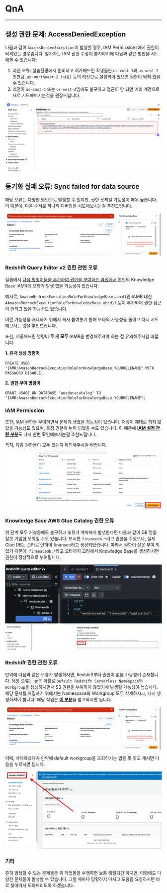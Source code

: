 # QnA 

---

## 생성 권한 문제: AccessDeniedException  

다음과 같이 `AccessDeniedException`이 발생할 경우, IAM Permissions에서 권한이 막혀있는 경우입니다. 참가자는 IAM 권한 수정이 불가하기에 다음과 같은 방안을 시도해볼 수 있습니다:

1. 리전 오류: 실습환경에서 준비하고 허가해드린 확경들은 `us-east-1`과 `us-west-2`인만큼, `ap-northeast-2 (서울)` 등의 리전으로 설정되어 있으면 권한이 막혀 있을 수 있습니다.  
2. 리전이 `us-east-1` 또는 `us-west-2`임에도 불구하고 접근이 안 되면 예비 계정으로 새로 시도해보시는것을 권장드립니다.

![denied](img/accessdenied.jpg)

## 동기화 실패 오류: Sync failed for data source

해당 오류는 다양한 원인으로 발생할 수 있지만, 권한 문제일 가능성이 매우 높습니다. 이 때문에, 다음 순서로 하나씩 디버깅을 시도해보시는걸 추천드립니다.

![syncfail](img/syncfailed.jpg)

### Redshift Query Editor v2 권한 관련 오류

실습에서 [다음 명령어들을 추가하여 권한을 부여하는 과정에서](https://stem.awskorea.kr/docs/Structured/structured_setup_guide#6-redshift-query-editor-v2-db-permissions) 본인의 Knowledge Base IAMR에 오타가 발생 했을 가능성이 있습니다.

예시로, `AmazonBedrockExecutionRoleForKnowledgeBase_abcd1`인 IAMR 대신 `AAmazonBedrockExecutionRoleForKnowledgeBase_abcd11` 등이 추가되어 권한 접근이 안되고 있을 가능성도 있습니다.  

이런 가능성을 배제하기 위해서 복사 붙여놓기 통해 오타의 가능성을 줄이고 다시 시도해보시는 것을 추천드립니다.

또한, 제공해드린 명령어 **두 개 모두** IAMR을 변경해주셔야 하는 점 유의해주시길 바랍니다.

**1. 유저 생성 명령어**  
```
CREATE USER "IAMR:AmazonBedrockExecutionRoleForKnowledgeBase_YOURROLENAME" WITH PASSWORD DISABLE;
```

**2. 권한 부여 명령어**  
```
GRANT USAGE ON DATABASE "awsdatacatalog" TO "IAMR:AmazonBedrockExecutionRoleForKnowledgeBase_YOURROLENAME";
```

### IAM Permission  

또한, IAM 권한을 부여하면서 문제가 생겼을 가능성이 있습니다. 저장이 제대로 되지 않았을 가능성도 있으며, 특정 권한이 누락 되었을 수도 있습니다. 이 때문에 [**IAM 설정 관련 부분**](https://stem.awskorea.kr/docs/Structured/structured_setup_guide#5-iam-role-permissions)도 다시 한번 확인해보시는걸 추천드립니다.


특히, 다음 권한들이 모두 있는지 확인해주시길 바랍니다.  

![u-i-5](img/u-i-5.png)  


### Knowledge Base AWS Glue Catalog 권한 오류

위 단계 모두 거쳤음에도 불구하고 오류가 계속해서 발생한다면 다음과 같이 DB 명을 잘못 기입한 오류일 수도 있습니다. 보시면 `financedb.*`라고 권한을 주었으나, 실제 Glue DB는 오타로 인하여 finan`a`ce라고 생성되었습니다. 따라서 권한이 잘못 부여 되었기 때문에, `finanacedb.*`라고 오타까지 고려해서 Knowledge Base를 생성하시면 권한이 정상적으로 부여됩니다.


![finanancedb](img/finanace.jpg)  
![gluecatalogdb](img/gluecatalogdb.png)  

### Redshift 권한 관련 오류

만약에 다음과 같은 오류가 발생하시면, Redshift부터 권한이 없을 가능성이 존재합니다. 해당 오류는 높은 확률로 `Default Redshift Serverless Namespace`와 `Workgroup`을 생성하시면서 S3 권한을 부여하지 않았기에 발생할 가능성이 높습니다. 해당 문제를 해결하기 위해서는 Namespace와 Workgroup 모두 삭제하시고, 다시 생성하셔야 합니다. 해당 작업은 [**이 부분**](https://stem.awskorea.kr/docs/Structured/structured_setup_guide#3-redshift-workgroupnamespace)을 참고하시면 됩니다. 

![redshift](img/redshift.jpg)  

이때, 삭제하셨다가 만약에 default workgroup을 조회하시는 법을 못 찾고 계시면 다음을 누르시면 됩니다.  

![redshiftlink](img/amazonredshift.png)  



### 기타  
흔히 발생할 수 있는 문제들은 위 작업들을 수행하면 보통 해결되긴 하지만, 이외에도 다양한 문제들이 발생할 수 있습니다. 그럴 때마다 당황하지 마시고 도움을 요청하시면 바로 찾아가서 도와드리도록 하겠습니다.  